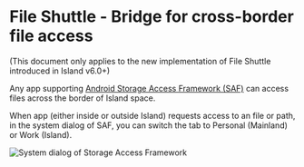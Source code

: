 File Shuttle - Bridge for cross-border file access
===================================================

(This document only applies to the new implementation of File Shuttle introduced in Island v6.0+)

Any app supporting [Android Storage Access Framework (SAF)](https://developer.android.com/guide/topics/providers/document-provider) can access files across the border of Island space.

When app (either inside or outside Island) requests access to an file or path, in the system dialog of SAF, you can switch the tab to Personal (Mainland) or Work (Island).

![System dialog of Storage Access Framework](https://user-images.githubusercontent.com/181213/152467425-1b1d3603-defa-409a-8021-92436570f10c.png)
